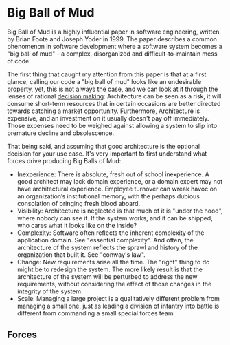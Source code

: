 # Big Ball of Mud

Big Ball of Mud is a highly influential paper in software engineering, written by
Brian Foote and Joseph Yoder in 1999. The paper describes a common
phenomenon in software development where a software system becomes a
"big ball of mud" - a complex, disorganized and difficult-to-maintain
mess of code.

<!-- Still, this approach endures and thrives. Why is this
architecture so popular? Is it as bad as it seems, or might it serve as
a way-station on the road to more enduring, elegant artifacts? What
forces drive good programmers to build ugly systems? Can we avoid this?
Should we? How can we make such systems better? -->

The first thing that caught my attention from this paper is that at a first glance, calling our code a "big ball of mud" looks like an undesirable property, yet, this is not always the case, and we can look at it through the lenses of rational [decision making](https://en.wikipedia.org/wiki/Decision-making): Architecture can be seen as a risk, it will consume short-term resources that in certain occasions are better directed towards catching a market opportunity. Furthermore, Architecture is expensive, and an investment on it usually doesn't pay off immediately. Those expenses need to be weighed against allowing a system to slip into premature decline and obsolescence.

That being said, and assuming that good architecture is the optional decision for your use case. It's very important to first understand what forces drive producing Big Balls of Mud:

- Inexperience: There is absolute, fresh out of school inexperience. A good architect may lack domain experience, or a domain expert may not have architectural experience. Employee turnover can wreak havoc on an organization’s institutional memory, with the perhaps dubious consolation of bringing fresh blood aboard.
- Visibility: Architecture is neglected is that much of it is "under the hood", where nobody can see it. If the system works, and it can be shipped, who cares what it looks like on the inside?
- Complexity: Software often reflects the inherent complexity of the application domain. See "essential complexity". And often, the architecture of the system reflects the sprawl and history of the organization that built it. See "conway's law".
- Change: New requirements arise all the time. The "right" thing to do might be to redesign the system. The more likely result is that the architecture of the system will be perturbed to address the new requirements, without considering the effect of those changes in the integrity of the system.
- Scale: Managing a large project is a qualitatively different problem from managing a small one, just as leading a division of infantry into battle is different from commanding a small special forces team

## Forces

<!-- Inexperience can take a number of guises. There is absolute, fresh out of school inexperience. A good architect may lack domain experience, or a domain expert who knows the code cold may not have architectural experience.

Employee turnover can wreak havoc on an organization’s institutional memory, with the perhaps dubious consolation of bringing fresh blood aboard. -->

<!--
Indeed, one of the reasons that architecture is neglected is that much of it is "under the hood", where nobody can see it. If the system works, and it can be shipped, who cares what it looks like on the inside?
 -->

<!--  a complex system may be an accurate reflection of our immature understanding of a complex problem.  -->

<!-- A somewhat ramshackle rat's nest might be a state-of-the-art architecture for a poorly understood domain -->

<!-- A certain amount of controlled chaos is natural during construction, and can be tolerated, as long as you clean up after yourself eventually. -->

<!-- gain more experience in such domains, we should increasingly direct our energies to gleaning more enduring architectural abstractions from them. -->

<!-- Indeed, to a substantial extent, much of this chapter describes the disease, while the patterns above describe what we believe can be the cure: a flexible, adaptive, feedback-driven development process in which design and refactoring pervade the lifecycle of each artifact, component, and framework, within and beyond the applications that incubate them.

Forces

 -->
